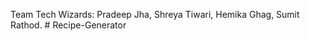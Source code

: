 Team Tech Wizards:
 Pradeep Jha,
 Shreya Tiwari,
 Hemika Ghag,
 Sumit Rathod.
#   R e c i p e - G e n e r a t o r  
 